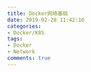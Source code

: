 ```yaml
---
title: Docker网络基础
date: 2019-02-28 11:42:16
categories: 
- Docker/K8S
tags: 
- Docker
- Network
comments: true
---
```

